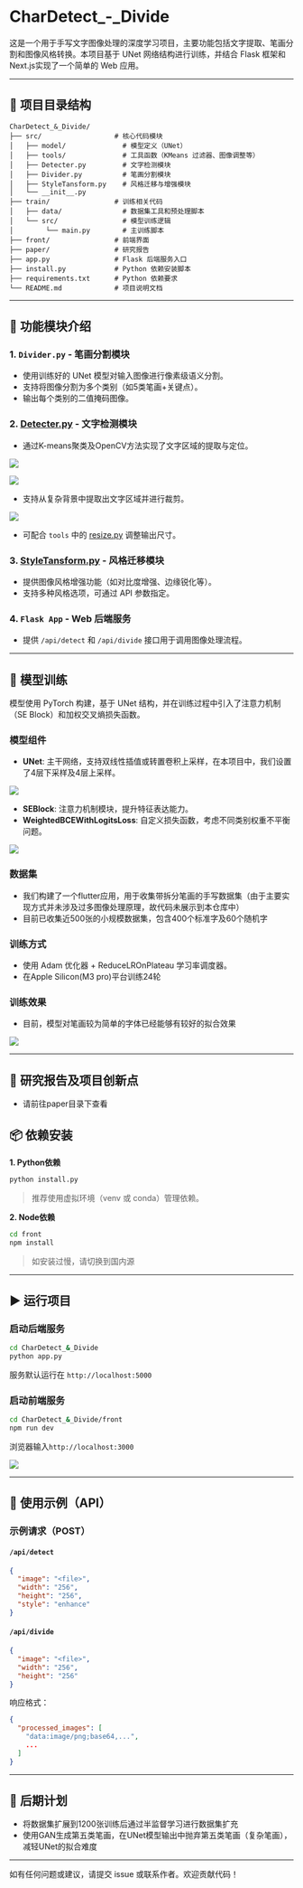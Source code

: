 # CharDetect_-_Divide

这是一个用于手写文字图像处理的深度学习项目，主要功能包括文字提取、笔画分割和图像风格转换。本项目基于 UNet 网络结构进行训练，并结合 Flask 框架和Next.js实现了一个简单的 Web 应用。

---

## 📁 项目目录结构

```
CharDetect_&_Divide/
├── src/                  # 核心代码模块
│   ├── model/              # 模型定义（UNet）
│   ├── tools/              # 工具函数（KMeans 过滤器、图像调整等）
│   ├── Detecter.py         # 文字检测模块
│   ├── Divider.py          # 笔画分割模块
│   ├── StyleTansform.py    # 风格迁移与增强模块
│   └── __init__.py
├── train/                # 训练相关代码
│   ├── data/               # 数据集工具和预处理脚本
│   └── src/                # 模型训练逻辑
│        └── main.py        # 主训练脚本
├── front/                # 前端界面
├── paper/                # 研究报告
├── app.py                # Flask 后端服务入口
├── install.py            # Python 依赖安装脚本
├── requirements.txt      # Python 依赖要求
└── README.md             # 项目说明文档
```


---

## 🔧 功能模块介绍

### 1. `Divider.py` - 笔画分割模块
- 使用训练好的 UNet 模型对输入图像进行像素级语义分割。
- 支持将图像分割为多个类别（如5类笔画+关键点）。
- 输出每个类别的二值掩码图像。

### 2. [Detecter.py](file://C:\Users\Lenovo\PycharmProjects\CharDetect_&_Divide\src\Detecter.py) - 文字检测模块
- 通过K-means聚类及OpenCV方法实现了文字区域的提取与定位。

![](pic/4.png)

![](pic/5.png)

- 支持从复杂背景中提取出文字区域并进行裁剪。

![](pic/6.png)

- 可配合 `tools` 中的 [resize.py](file://C:\Users\Lenovo\PycharmProjects\CharDetect_&_Divide\src\tools\resize.py) 调整输出尺寸。

### 3. [StyleTansform.py](file://C:\Users\Lenovo\PycharmProjects\CharDetect_&_Divide\src\StyleTansform.py) - 风格迁移模块
- 提供图像风格增强功能（如对比度增强、边缘锐化等）。
- 支持多种风格选项，可通过 API 参数指定。

### 4. `Flask App` - Web 后端服务
- 提供 `/api/detect` 和 `/api/divide` 接口用于调用图像处理流程。

---

## 🧪 模型训练

模型使用 PyTorch 构建，基于 UNet 结构，并在训练过程中引入了注意力机制（SE Block）和加权交叉熵损失函数。

### 模型组件
- **UNet**: 主干网络，支持双线性插值或转置卷积上采样，在本项目中，我们设置了4层下采样及4层上采样。

![](pic/1.png)

- **SEBlock**: 注意力机制模块，提升特征表达能力。
- **WeightedBCEWithLogitsLoss**: 自定义损失函数，考虑不同类别权重不平衡问题。

![](pic/2.png)

### 数据集
- 我们构建了一个flutter应用，用于收集带拆分笔画的手写数据集（由于主要实现方式并未涉及过多图像处理原理，故代码未展示到本仓库中）
- 目前已收集近500张的小规模数据集，包含400个标准字及60个随机字

### 训练方式
- 使用 Adam 优化器 + ReduceLROnPlateau 学习率调度器。
- 在Apple Silicon(M3 pro)平台训练24轮

### 训练效果

- 目前，模型对笔画较为简单的字体已经能够有较好的拟合效果

![](pic/7.png)

---

## 📄 研究报告及项目创新点

- 请前往paper目录下查看

## 📦 依赖安装

**1. Python依赖**

```bash
python install.py
```


> 推荐使用虚拟环境（venv 或 conda）管理依赖。

**2. Node依赖**

```bash
cd front
npm install
```


> 如安装过慢，请切换到国内源

---

## ▶️ 运行项目

### 启动后端服务

```bash
cd CharDetect_&_Divide
python app.py
```


服务默认运行在 `http://localhost:5000`

### 启动前端服务

```bash
cd CharDetect_&_Divide/front
npm run dev
```

浏览器输入`http://localhost:3000`

![](pic/3.png)

---

## 📌 使用示例（API）

### 示例请求（POST）

#### `/api/detect`
```json
{
  "image": "<file>",
  "width": "256",
  "height": "256",
  "style": "enhance"
}
```


#### `/api/divide`
```json
{
  "image": "<file>",
  "width": "256",
  "height": "256"
}
```


响应格式：
```json
{
  "processed_images": [
    "data:image/png;base64,...",
    ...
  ]
}
```


---

## 🧩 后期计划

- 将数据集扩展到1200张训练后通过半监督学习进行数据集扩充
- 使用GAN生成第五类笔画，在UNet模型输出中抛弃第五类笔画（复杂笔画），减轻UNet的拟合难度

---

如有任何问题或建议，请提交 issue 或联系作者。欢迎贡献代码！
